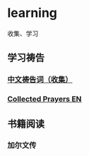# learning
收集、学习
## 学习祷告
### [中文祷告词（收集）](总收集的中文.md)

### [Collected Prayers EN](总收集的prayers-EN.md)

## 书籍阅读
### 加尔文传

